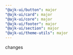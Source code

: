 ```yaml
---
"@ajk-ui/button": major
"@ajk-ui/card": major
"@ajk-ui/core": major
"@ajk-ui/footer": major
"@ajk-ui/section": major
"@ajk-ui/theme-utils": major
---
```


changes
